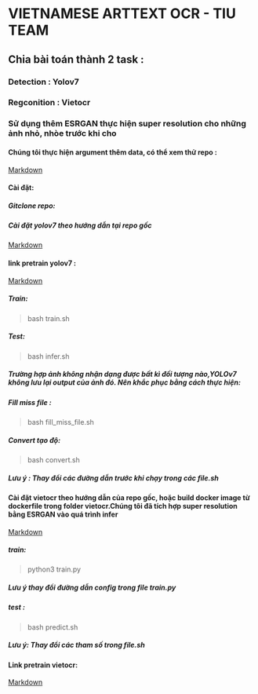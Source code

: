 # VIETNAMESE ARTTEXT OCR - TIU TEAM


## Chia bài toán thành 2 task :
### Detection : Yolov7
### Regconition : Vietocr
### Sử dụng thêm ESRGAN thực hiện super resolution cho những ảnh nhỏ, nhòe trước khi cho 

#### Chúng tôi thực hiện argument thêm data, có thể xem thử repo :
[Markdown](https://github.com/UIT-20521888/argu_data.git)


#### Cài đặt:

##### Gitclone repo: 

##### Cài đặt yolov7 theo hướng dẫn tại repo gốc 
[Markdown](https://github.com/WongKinYiu/yolov7.git)


#### link pretrain yolov7 : 
[Markdown](https://drive.google.com/file/d/16lWdKYaMSemKlswkJD7Gr4S1zjtVx8vK/view?usp=share_link)

##### Train: 
> bash train.sh
 
##### Test:
> bash infer.sh

##### Trường hợp ảnh không nhận dạng được bất kì đối tượng nào,YOLOv7 không lưu lại output của ảnh đó. Nên khắc phục bằng cách thực hiện:

##### Fill miss file :
> bash fill_miss_file.sh

##### Convert tạo độ:
> bash convert.sh 

##### Lưu ý : Thay đổi các đường dẫn trước khi chạy trong các file.sh

#### Cài đặt vietocr theo hướng dẫn của repo gốc, hoặc build docker image từ dockerfile trong folder vietocr.Chúng tôi đã tích hợp super resolution bằng ESRGAN vào quá trình infer 

[Markdown](https://github.com/pbcquoc/vietocr.git)

##### train: 
> python3 train.py 

##### Lưu ý thay đổi đường dẫn config trong file  train.py

##### test :
> bash predict.sh
##### Lưu ý: Thay đổi các tham số trong file.sh 

#### Link pretrain vietocr: 

[Markdown](https://drive.google.com/file/d/1M4LVXNV71CGJGtkgjv5ax9Xy2QhXZPer/view?usp=share_link)

